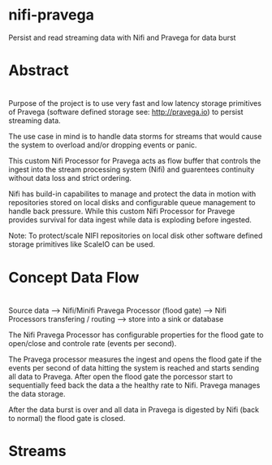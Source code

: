 # nifi-pravega 
Persist and read streaming data with Nifi and Pravega for data burst

#
# Abstract 
#
Purpose of the project is to use very fast and low latency storage primitives of Pravega (software defined storage see: http://pravega.io)
to persist streaming data. 

The use case in mind is to handle data storms for streams that would cause the system to overload and/or dropping events or panic.

This custom Nifi Processor for Pravega acts as flow buffer that controls the ingest into the stream processing system (Nifi) and 
guarentees continuity without data loss and strict ordering.

Nifi has build-in capabilites to manage and protect the data in motion with repositories stored on local disks and configurable 
queue management to handle back pressure. While this custom Nifi Processor for Pravege provides survival for data ingest while 
data is exploding before ingested. 

Note: To protect/scale NIFI repositories on local disk other software defined storage primitives like ScaleIO can be used. 

#
# Concept Data Flow
#
Source data --> Nifi/Minifi Pravega Processor (flood gate) --> Nifi Processors transfering / routing --> store into a sink or database 

The Nifi Pravega Processor has configurable properties for the flood gate to open/close and controle rate (events per second).

The Pravega processor measures the ingest and opens the flood gate if the events per second of data hitting the system is reached 
and starts sending all data to Pravega. After open the flood gate the porcessor start to sequentially feed back the data a the healthy rate to Nifi. Pravega manages the data storage.

After the data burst is over and all data in Pravega is digested by Nifi (back to normal) the flood gate is closed. 

#
# Streams
#



